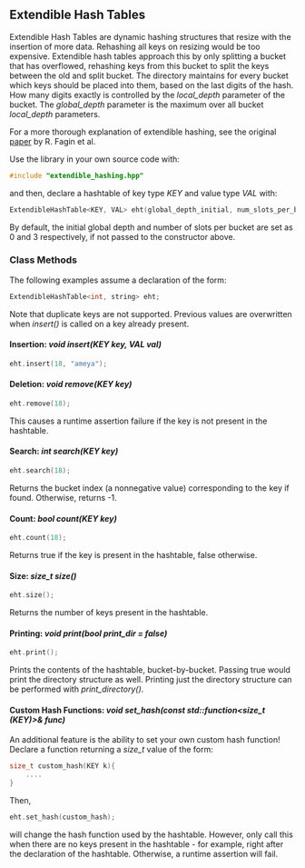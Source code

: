 ## Extendible Hash Tables
Extendible Hash Tables are dynamic hashing structures that resize with the insertion of more data. Rehashing all keys on resizing would be too expensive. Extendible hash tables approach this by only splitting a bucket that has overflowed, rehashing keys from this bucket to split the keys between the old and split bucket. The directory maintains for every bucket which keys should be placed into them, based on the last digits of the hash. How many digits exactly is controlled by the _local_depth_ parameter of the bucket. The _global_depth_ parameter is the maximum over all bucket _local_depth_ parameters.

For a more thorough explanation of extendible hashing, see the original [paper](https://dl.acm.org/citation.cfm?doid=320083.320092) by R. Fagin et al.

Use the library in your own source code with:
```cpp
#include "extendible_hashing.hpp"
```
and then, declare a hashtable of key type _KEY_ and value type _VAL_ with:
```cpp
ExtendibleHashTable<KEY, VAL> eht(global_depth_initial, num_slots_per_bucket);
```
By default, the initial global depth and number of slots per bucket are set as 0 and 3 respectively, if not passed to the constructor above.

### Class Methods
The following examples assume a declaration of the form:
```cpp
ExtendibleHashTable<int, string> eht;
```

Note that duplicate keys are not supported. Previous values are overwritten when _insert()_ is called on a key already present.

#### Insertion:  _void insert(KEY key, VAL val)_
```cpp
eht.insert(18, "ameya");
```
#### Deletion:  _void remove(KEY key)_
```cpp
eht.remove(18);
```
This causes a runtime assertion failure if the key is not present in the hashtable.
#### Search:  _int search(KEY key)_
```cpp
eht.search(18);
```
Returns the bucket index (a nonnegative value) corresponding to the key if found. Otherwise, returns -1.
#### Count:  _bool count(KEY key)_
```cpp
eht.count(18);
```
Returns true if the key is present in the hashtable, false otherwise.
#### Size:  _size_t size()_
```cpp
eht.size();
```
Returns the number of keys present in the hashtable.
#### Printing: _void print(bool print_dir = false)_
```cpp
eht.print();
```
Prints the contents of the hashtable, bucket-by-bucket. Passing true would print the directory structure as well. Printing just the directory structure can be performed with _print_directory()_.

#### Custom Hash Functions: _void set_hash(const std::function<size_t (KEY)>& func)_
An additional feature is the ability to set your own custom hash function!
Declare a function returning a _size_t_ value of the form:
```cpp
size_t custom_hash(KEY k){
    ....
}
```

Then,
```cpp
eht.set_hash(custom_hash);
```
will change the hash function used by the hashtable. However, only call this when there are no keys present in the hashtable - for example, right after the declaration of the hashtable. Otherwise, a runtime assertion will fail.
